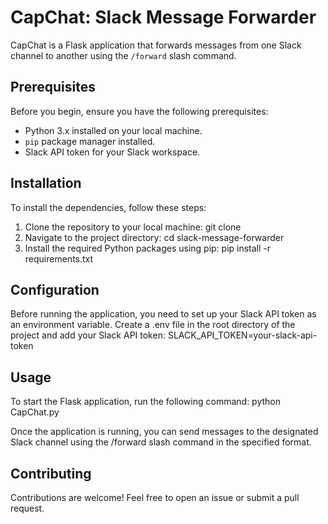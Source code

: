 # CapChat: Slack Message Forwarder

CapChat is a Flask application that forwards messages from one Slack channel to another using the `/forward` slash command.

## Prerequisites

Before you begin, ensure you have the following prerequisites:

- Python 3.x installed on your local machine.
- `pip` package manager installed.
- Slack API token for your Slack workspace.

## Installation

To install the dependencies, follow these steps:

1. Clone the repository to your local machine:
   git clone <repository-url>
2. Navigate to the project directory:
   cd slack-message-forwarder
3. Install the required Python packages using pip:
   pip install -r requirements.txt


## Configuration
Before running the application, you need to set up your Slack API token as an environment variable. Create a .env file in the root directory of the project and add your Slack API token:
  SLACK_API_TOKEN=your-slack-api-token

## Usage
To start the Flask application, run the following command:
  python CapChat.py

Once the application is running, you can send messages to the designated Slack channel using the /forward slash command in the specified format.

## Contributing
Contributions are welcome! Feel free to open an issue or submit a pull request.
